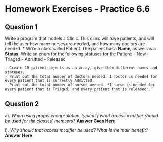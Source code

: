 # Homework Exercises - Practice 6.6

## Question 1
Write a program that models a Clinic. This clinic will have patients, and will tell the user how many nurses are needed, and how many doctors are needed. 
	* Write a class called Patient. The patient has a **Name**, as well as a **Status**. Write an enum for the following statuses for the Patient:
		- New
		- Triaged
		- Admitted
		- Released

	- Create 10 patient objects as an array, give them different names and statuses.
	- Print out the total number of doctors needed. 1 doctor is needed for every patient that is currently Admitted.
	- Print out the total number of nurses needed. *1 nurse is needed for every patient that is Triaged, and every patient that is released*.

## Question 2
a). *When using proper encapsulation, typically what access modifier should be used for the classes' members?*
	**Answer Goes Here**

i). *Why should that access modifier be used? What is the main benefit?*
	**Answer Here**
